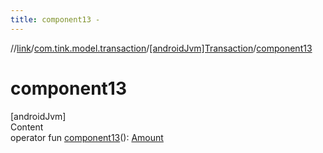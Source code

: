 ```yaml
---
title: component13 -
---
```

//[link](../../index.md)/[com.tink.model.transaction](../index.md)/[[androidJvm]Transaction](index.md)/[component13](component13.md)



# component13  
[androidJvm]  
Content  
operator fun [component13](component13.md)(): [Amount](../../com.tink.model.misc/[android-jvm]-amount/index.md)  



